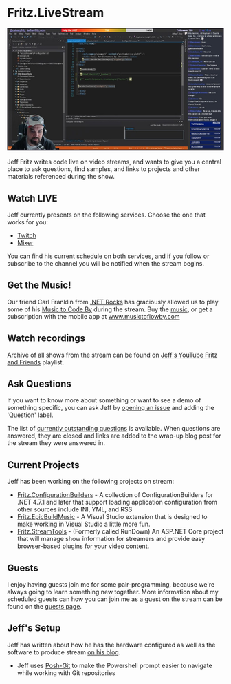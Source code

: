 # Fritz.LiveStream

![Jeff writing code on stream](images/SampleStream.jpg)

Jeff Fritz writes code live on video streams, and wants to give you a central place to ask questions, find samples, and links to projects and other materials referenced during the show.

## Watch LIVE

Jeff currently presents on the following services.  Choose the one that works for you:

* [Twitch](https://twitch.tv/csharpfritz)
* [Mixer](https://mixer.com/csharpfritz)

You can find his current schedule on both services, and if you follow or subscribe to the channel you will be notified when the stream begins. 

## Get the Music!

Our friend Carl Franklin from [.NET Rocks](dotnetrocks.com) has graciously allowed us to play some of his [Music to Code By](http://mtcb.pwop.com)  during the stream.  Buy the [music](mtcb.pwop.com), or get a subscription with the mobile app at www.musictoflowby.com

## Watch recordings

Archive of all shows from the stream can be found on [Jeff's YouTube Fritz and Friends](https://www.youtube.com/playlist?list=PLVMqA0_8O85zHkvIMHgG74eskQTO5nfWy)  playlist.

## Ask Questions

If you want to know more about something or want to see a demo of something specific, you can ask Jeff by [opening an issue](https://github.com/csharpfritz/Fritz.LiveStream/issues/new) and adding the 'Question' label. 

The list of [currently outstanding questions](https://github.com/csharpfritz/Fritz.LiveStream/issues?q=is%3Aissue+is%3Aopen+label%3Aquestion+sort%3Acreated-asc) is available.  When questions are answered, they are closed and links are added to the wrap-up blog post for the stream they were answered in.

## Current Projects

Jeff has been working on the following projects on stream:

* [Fritz.ConfigurationBuilders](https://github.com/csharpfritz/Fritz.ConfigurationBuilders) - A collection of ConfigurationBuilders for .NET 4.7.1 and later that support loading application configuration from other sources include INI, YML, and RSS
* [Fritz.EpicBuildMusic](https://github.com/csharpfritz/Fritz.EpicBuildMusic) - A Visual Studio extension that is designed to make working in Visual Studio a little more fun.
* [Fritz.StreamTools](https://github.com/csharpfritz/Fritz.StreamTools) - (Formerly called RunDown) An ASP.NET Core project that will manage show information for streamers and provide easy browser-based plugins for your video content.

## Guests

I enjoy having guests join me for some pair-programming, because we're always going to learn something new together.  More information
about my scheduled guests can how you can join me as a guest on the stream can be found on the [guests page](Guests.md).

## Jeff's Setup

Jeff has written about how he has the hardware configured as well as the software to produce stream [on his blog](http://jeffreyfritz.com/2017/12/live-streaming-101-my-setup/).  
*  Jeff uses [Posh-Git](https://github.com/dahlbyk/posh-git) to make the Powershell prompt easier to navigate while working with Git repositories 
